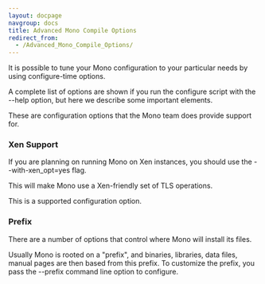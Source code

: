 ```yaml
---
layout: docpage
navgroup: docs
title: Advanced Mono Compile Options
redirect_from:
  - /Advanced_Mono_Compile_Options/
---
```


It is possible to tune your Mono configuration to your particular needs by using configure-time options.

A complete list of options are shown if you run the configure script with the --help option, but here we describe some important elements.

These are configuration options that the Mono team does provide support for.

### Xen Support

If you are planning on running Mono on Xen instances, you should use the --with-xen\_opt=yes flag.

This will make Mono use a Xen-friendly set of TLS operations.

This is a supported configuration option.

### Prefix

There are a number of options that control where Mono will install its files.

Usually Mono is rooted on a "prefix", and binaries, libraries, data files, manual pages are then based from this prefix. To customize the prefix, you pass the --prefix command line option to configure.

